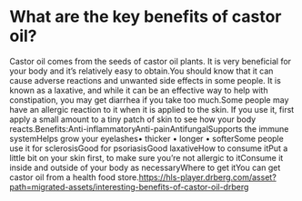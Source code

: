 # What are the key benefits of castor oil?

Castor oil comes from the seeds of castor oil plants. It is very beneficial for your body and it’s relatively easy to obtain.You should know that it can cause adverse reactions and unwanted side effects in some people. It is known as a laxative, and while it can be an effective way to help with constipation, you may get diarrhea if you take too much.Some people may have an allergic reaction to it when it is applied to the skin. If you use it, first apply a small amount to a tiny patch of skin to see how your body reacts.Benefits:Anti-inflammatoryAnti-painAntifungalSupports the immune systemHelps grow your eyelashes• thicker • longer • softerSome people use it for sclerosisGood for psoriasisGood laxativeHow to consume itPut a little bit on your skin first, to make sure you’re not allergic to itConsume it inside and outside of your body as necessaryWhere to get itYou can get castor oil from a health food store.https://hls-player.drberg.com/asset?path=migrated-assets/interesting-benefits-of-castor-oil-drberg